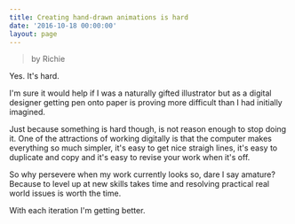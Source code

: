 ```yaml
---
title: Creating hand-drawn animations is hard
date: '2016-10-18 00:00:00'
layout: page
---
```

> by Richie

Yes. It's hard.

I'm sure it would help if I was a naturally gifted illustrator but as a digital designer getting pen onto paper is proving more difficult than I had initially imagined.

Just because something is hard though, is not reason enough to stop doing it. 
One of the attractions of working digitally is that the computer makes everything so much simpler, it's easy to get nice straigh lines, it's easy to duplicate and copy and it's easy to revise your work when it's off.

So why persevere when my work currently looks so, dare I say amature? 
Because to level up at new skills takes time and resolving practical real world issues is worth the time. 

With each iteration I'm getting better.